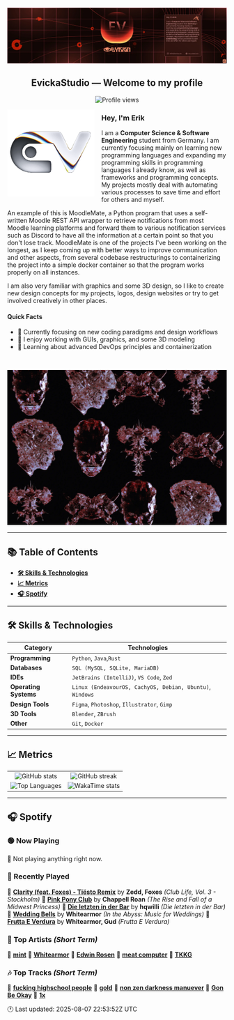 <p align="center">
  <img src="assets/banner_2.webp" alt="Evicka Studio Banner" />
</p>

<h2 align="center">EvickaStudio — Welcome to my profile</h2>

<p align="center">
  <img src="https://komarev.com/ghpvc/?username=EvickaStudio&style=plastic&abbreviated=true&color=ff69b4" alt="Profile views" />
  <!-- Centering reference: using container alignment per CSS text-align guidance -->
</p>

<p>
  <img align="left" src="assets/liquid-logo-500.gif" alt="Evicka EV Logo" width="200" style="margin-right: 16px; margin-bottom: 8px;"/>
</p>

<h3>Hey, I'm Erik</h3>
<p>
  I am a <strong>Computer Science & Software Engineering</strong> student from
  Germany. I am currently focusing mainly on learning new programming
  languages and expanding my programming skills in programming languages I
  already know, as well as frameworks and programming concepts. My projects
  mostly deal with automating various processes to save time and effort for
  others and myself.
</p>
<p>
  An example of this is MoodleMate, a Python program that uses a
  self-written Moodle REST API wrapper to retrieve notifications from most
  Moodle learning platforms and forward them to various notification
  services such as Discord to have all the information at a certain point
  so that you don't lose track. MoodleMate is one of the projects I've been
  working on the longest, as I keep coming up with better ways to improve
  communication and other aspects, from several codebase restructurings to
  containerizing the project into a simple docker container so that the
  program works properly on all instances.
</p>
<p>
  I am also very familiar with graphics and some 3D design, so I like to
  create new design concepts for my projects, logos, design websites or try
  to get involved creatively in other places.
</p>

<h4>Quick Facts</h4>
<ul>
  <li>🔬 Currently focusing on new coding paradigms and design workflows</li>
  <li>👀 I enjoy working with GUIs, graphics, and some 3D modeling</li>
  <li>🌱 Learning about advanced DevOps principles and containerization</li>
  
</ul>

<br clear="left"/>

<p align="center">
  <img src="assets/evkheadpostersmol.webp" alt="Evicka poster collage" />
</p>

---

## 📚 Table of Contents

- **[🛠️ Skills & Technologies](#️-skills--technologies)**
- **[📈 Metrics](#-metrics)**
- **[🎧 Spotify](#-spotify)**

---

## 🛠️ Skills & Technologies

| **Category**          | **Technologies**                                                                                                 |
|-----------------------|------------------------------------------------------------------------------------------------------------------|
| **Programming**       | `Python`, `Java`,`Rust`                                                                                           |
| **Databases**         | `SQL (MySQL, SQLite, MariaDB)`                                                                                   |
| **IDEs**              | `JetBrains (IntelliJ)`, `VS Code`, `Zed`                                                                         |
| **Operating Systems** | `Linux (EndeavourOS, CachyOS, Debian, Ubuntu)`, `Windows`                                                        |
| **Design Tools**      | `Figma`, `Photoshop`, `Illustrator`, `Gimp`                                                                      |
| **3D Tools**          | `Blender`, `ZBrush`                                                                                              |
| **Other**             | `Git`, `Docker`                                                                                                  |

---

## 📈 Metrics

<table>
  <tr>
    <td align="center">
      <img src="https://github-readme-stats.vercel.app/api?username=EvickaStudio&show=reviews,discussions_started,discussions_answered,prs_merged,prs_merged_percentage&show_icons=true&theme=transparent" alt="GitHub stats" width="100%" />
    </td>
    <td align="center">
      <img src="https://github-readme-streak-stats.herokuapp.com/?user=EvickaStudio&theme=transparent" alt="GitHub streak" width="100%" />
    </td>
  </tr>
  <tr>
    <td align="center">
      <img src="https://github-readme-stats.vercel.app/api/top-langs/?username=EvickaStudio&theme=transparent&layout=compact" alt="Top Languages" width="100%" />
    </td>
    <td align="center">
      <img src="https://github-readme-stats.vercel.app/api/wakatime?username=evickastudio&layout=compact&theme=transparent" alt="WakaTime stats" width="100%" />
    </td>
  </tr>
</table>

---

## 🎧 Spotify

<!-- SPOTIFY-START -->


### 🟢 Now Playing

🎵 Not playing anything right now.



### 📜 Recently Played

🎤 **[Clarity (feat. Foxes) - Tiësto Remix](https://open.spotify.com/track/4jIQ0wouzKHbi1fYHORIN0)** by **Zedd, Foxes** *(Club Life, Vol. 3 - Stockholm)*
🎤 **[Pink Pony Club](https://open.spotify.com/track/1k2pQc5i348DCHwbn5KTdc)** by **Chappell Roan** *(The Rise and Fall of a Midwest Princess)*
🎤 **[Die letzten in der Bar](https://open.spotify.com/track/1ai3siBFBEntIacLminbuI)** by **hqwilli** *(Die letzten in der Bar)*
🎤 **[Wedding Bells](https://open.spotify.com/track/3sYQKQwRttm43oUYDnCDSD)** by **Whitearmor** *(In the Abyss: Music for Weddings)*
🎤 **[Frutta E Verdura](https://open.spotify.com/track/1HMAAlWgqPgErZwYForRdp)** by **Whitearmor, Gud** *(Frutta E Verdura)*



### 🌟 Top Artists *(Short Term)*

🥇 [**mint**](https://open.spotify.com/artist/18ZZFZYue9xTQel14oTWBd)
🥈 [**Whitearmor**](https://open.spotify.com/artist/5NV1oaGE9tOgbcwJVUfa8j)
🥉 [**Edwin Rosen**](https://open.spotify.com/artist/1r93D0anfnfL4M7tYTce0J)
🏅 [**meat computer**](https://open.spotify.com/artist/7JU13ATc2v3kzIuSqNNPWN)
🏅 [**TKKG**](https://open.spotify.com/artist/61qDotnjM0jnY5lkfOP7ve)



### 🎶 Top Tracks *(Short Term)*

🥇 [**fucking highschool people**](https://open.spotify.com/track/0Bc7D2OpXdj5cvu5YKod8z)
🥈 [**gold**](https://open.spotify.com/track/5lx4BO9XSSUolrXiPuZXAY)
🥉 [**non zen darkness manuever**](https://open.spotify.com/track/453qHaUkRrwJRqxSAn19tP)
🏅 [**Gon Be Okay**](https://open.spotify.com/track/27D4XOkMf1hnVH38Tg4rLQ)
🏅 [**1x**](https://open.spotify.com/track/2j2Ya8yR4ACSLktiQoZjlu)


🕐 Last updated: 2025-08-07 22:53:52Z UTC
<!-- SPOTIFY-END -->
